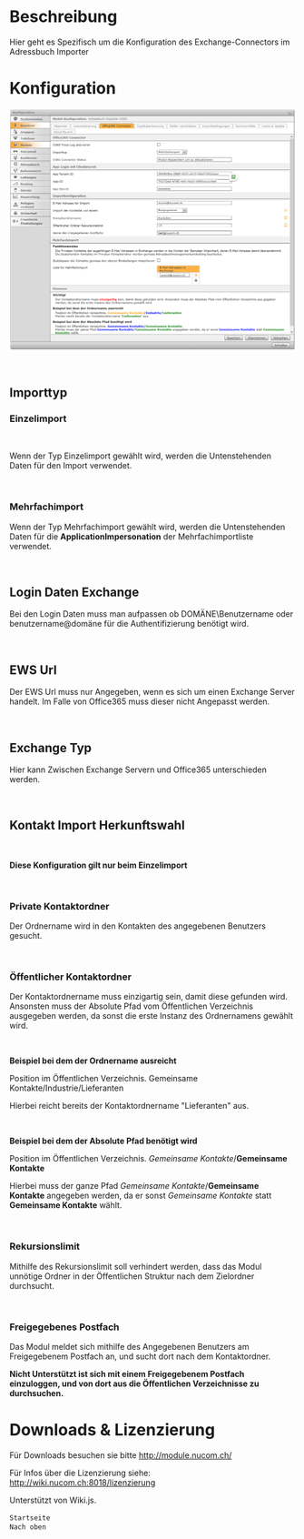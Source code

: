 <!-- TITLE: Quelle: Office365 Connector -->

# Beschreibung

Hier geht es Spezifisch um die Konfiguration des Exchange-Connectors im Adressbuch Importer

# Konfiguration

![O365 Connector](/uploads/adressbuch-importer/o365-connector.png "Office365 Connector")

​

## Importtyp

### Einzelimport

​

Wenn der Typ Einzelimport gewählt wird, werden die Untenstehenden Daten für den Import verwendet.

​

### Mehrfachimport

Wenn der Typ Mehrfachimport gewählt wird, werden die Untenstehenden Daten für die **ApplicationImpersonation** der Mehrfachimportliste verwendet. 

​

## Login Daten Exchange

Bei den Login Daten muss man aufpassen ob DOMÄNE\Benutzername oder benutzername@domäne für die Authentifizierung benötigt wird.

​

## EWS Url

Der EWS Url muss nur Angegeben, wenn es sich um einen Exchange Server handelt. Im Falle von Office365 muss dieser nicht Angepasst werden.

​

## Exchange Typ

Hier kann Zwischen Exchange Servern und Office365 unterschieden werden. 

​

## Kontakt Import Herkunftswahl

​

**Diese Konfiguration gilt nur beim Einzelimport**

​

### Private Kontaktordner

Der Ordnername wird in den Kontakten des angegebenen Benutzers gesucht.

​

### Öffentlicher Kontaktordner

Der Kontaktordnername muss einzigartig sein, damit diese gefunden wird. Ansonsten muss der Absolute Pfad vom Öffentlichen Verzeichnis ausgegeben werden, da sonst die erste Instanz des Ordnernamens gewählt wird.

​

**Beispiel bei dem der Ordnername ausreicht**

Position im Öffentlichen Verzeichnis. Gemeinsame Kontakte/Industrie/Lieferanten 

Hierbei reicht bereits der Kontaktordnername "Lieferanten" aus.

​

**Beispiel bei dem der Absolute Pfad benötigt wird**

Position im Öffentlichen Verzeichnis. *Gemeinsame Kontakte*/**Gemeinsame Kontakte**

Hierbei muss der ganze Pfad *Gemeinsame Kontakte*/**Gemeinsame Kontakte** angegeben werden, da er sonst *Gemeinsame Kontakte* statt **Gemeinsame Kontakte** wählt.

​

### Rekursionslimit

Mithilfe des Rekursionslimit soll verhindert werden, dass das Modul unnötige Ordner in der Öffentlichen Struktur nach dem Zielordner durchsucht.

​

### Freigegebenes Postfach

Das Modul meldet sich mithilfe des Angegebenen Benutzers am Freigegebenem Postfach an, und sucht dort nach dem Kontaktordner.

**Nicht Unterstützt ist sich mit einem Freigegebenem Postfach einzuloggen, und von dort aus die Öffentlichen Verzeichnisse zu durchsuchen.**

# Downloads & Lizenzierung

Für Downloads besuchen sie bitte http://module.nucom.ch/

Für Infos über die Lizenzierung siehe: http://wiki.nucom.ch:8018/lizenzierung

Unterstützt von Wiki.js.

    Startseite
    Nach oben